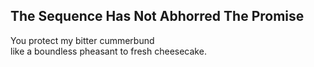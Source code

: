 The Sequence Has Not Abhorred The Promise
-----------------------------------------
You protect my bitter cummerbund  
like a boundless pheasant to fresh cheesecake.  
